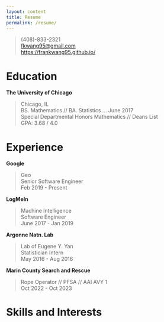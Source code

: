 ```yaml
---
layout: content
title: Resume
permalink: /resume/
---
```


> (408)-833-2321  
> fkwang95@gmail.com  
> https://frankwang95.github.io/

# Education

__The University of Chicago__

> Chicago, IL  
> BS. Mathematics // BA. Statistics ... June 2017  
> Special Departmental Honors Mathematics // Deans List  
> GPA: 3.68 / 4.0

# Experience

__Google__

> Geo  
> Senior Software Engineer  
> Feb 2019 - Present

__LogMeIn__

> Machine Intelligence  
> Software Engineer  
> June 2017 - Jan 2019

__Argonne Natn. Lab__

> Lab of Eugene Y. Yan  
> Statistician Intern  
> May 2016 - Aug 2016

__Marin County Search and Rescue__

> Rope Operator // PFSA // AAI AVY 1  
> Oct 2022 - Oct 2023

# Skills and Interests



